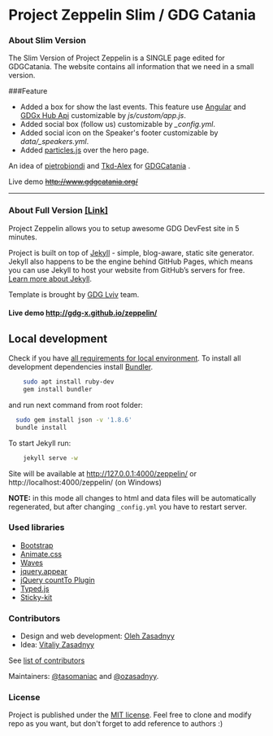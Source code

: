 # Project Zeppelin Slim / GDG Catania

### About Slim Version
The Slim Version of Project Zeppelin is a SINGLE page edited for GDGCatania. The website contains all information that we need in a small version.

###Feature
+ Added a box for show the last events. This feature use [Angular](https://github.com/angular/angular) and [GDGx Hub Api](https://github.com/gdg-x/hub) customizable by *js/custom/app.js*.
+ Added social box (follow us) customizable by *_config.yml*.
+ Added social icon on the Speaker's footer customizable by *data/_speakers.yml*.
+ Added [particles.js](https://github.com/VincentGarreau/particles.js/) over the hero page.

An idea of [pietrobiondi](https://github.com/pietrobiondi)  and [Tkd-Alex](https://github.com/Tkd-Alex)  for [GDGCatania](https://github.com/GDGCatania)  .

Live demo ~~http://www.gdgcatania.org/~~

------

### About Full Version [[Link]](https://github.com/gdg-x/zeppelin) 
Project Zeppelin allows you to setup awesome GDG DevFest site in 5 minutes.

Project is built on top of [Jekyll](http://jekyllrb.com/) - simple, blog-aware, static site generator. Jekyll also happens to be the engine behind GitHub Pages, which means you can use Jekyll to host your website from GitHub’s servers for free. [Learn more about Jekyll](http://jekyllrb.com/).

Template is brought by [GDG Lviv](http://lviv.gdg.org.ua/) team.

#### Live demo http://gdg-x.github.io/zeppelin/

## Local development

Check if you have [all requirements for local environment](http://jekyllrb.com/docs/installation/).
To install all development dependencies install [Bundler](http://bundler.io/).
```bash
    sudo apt install ruby-dev
    gem install bundler
```
and run next command from root folder:

```bash
  sudo gem install json -v '1.8.6'
  bundle install
```  

To start Jekyll run:
```bash
    jekyll serve -w
```
Site will be available at http://127.0.0.1:4000/zeppelin/ or http://localhost:4000/zeppelin/ (on Windows)

**NOTE:** in this mode all changes to html and data files will be automatically regenerated, but after changing ```_config.yml``` you have to restart server.

### Used libraries
* [Bootstrap](https://github.com/twbs/bootstrap)
* [Animate.css](https://github.com/daneden/animate.css)
* [Waves](https://github.com/publicis-indonesia/Waves)
* [jquery.appear](https://github.com/bas2k/jquery.appear)
* [jQuery countTo Plugin](https://github.com/mhuggins/jquery-countTo)
* [Typed.js](https://github.com/mattboldt/typed.js)
* [Sticky-kit](https://github.com/leafo/sticky-kit)


### Contributors
* Design and web development: [Oleh Zasadnyy](https://github.com/ozasadnyy)
* Idea: [Vitaliy Zasadnyy](https://github.com/zasadnyy)

See [list of contributors](https://github.com/gdg-x/zepplin/graphs/contributors)

Maintainers: [@tasomaniac](https://github.com/tasomaniac) and [@ozasadnyy](https://github.com/ozasadnyy).

### License
Project is published under the [MIT license](https://github.com/gdg-x/zeppelin/blob/master/LICENSE.txt). Feel free to clone and modify repo as you want, but don't forget to add reference to authors :)
